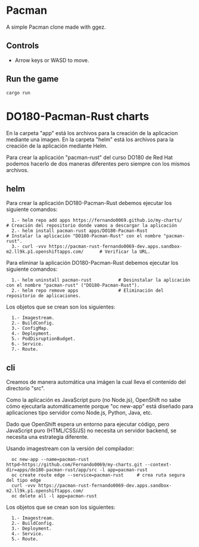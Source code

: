 # Pacman

A simple Pacman clone made with ggez.

## Controls

- Arrow keys or WASD to move.

## Run the game

```
cargo run
```










# DO180-Pacman-Rust charts

En la carpeta "app" está los archivos para la creación de la aplicacion mediante una imagen.
En la carpeta "helm" está los archivos para la creación de la aplicación mediante Helm.

Para crear la aplicación "pacman-rust" del curso DO180 de Red Hat podemos hacerlo de dos maneras diferentes pero siempre con los mismos archivos.

## helm

Para crear la aplicación DO180-Pacman-Rust debemos ejecutar los siguiente comandos:
```
  1.- helm repo add apps https://fernando0069.github.io/my-charts/                                   # Creación del repositorio donde vamos a descargar la aplicación
  2.- helm install pacman-rust apps/DO180-Pacman-Rust                                                # Instalar la aplicación "DO180-Pacman-Rust" con el nombre "pacman-rust".
  3.- curl -vvv https://pacman-rust-fernando0069-dev.apps.sandbox-m2.ll9k.p1.openshiftapps.com/      # Verificar la URL. 
```

Para eliminar la aplicación DO180-Pacman-Rust debemos ejecutar los siguiente comandos:
```
  1.- helm uninstall pacman-rust          # Desinstalar la aplicación con el nombre "pacman-rust" ("DO180-Pacman-Rust").
  2.- helm repo remove apps               # Eliminación del repositorio de aplicaciones.
```

Los objetos que se crean son los siguientes:
```
  1.- Imagestream.
  2.- BuildConfig.
  3.- ConfigMap.
  4.- Deployment.
  5.- PodDisruptionBudget.
  6.- Service.
  7.- Route.
```


## cli

Creamos de manera automática una imágen la cual lleva el contenido del directorio "src".

Como la aplicación es JavaScript puro (no Node.js), OpenShift no sabe cómo ejecutarla automáticamente porque "oc new-app" está diseñado para aplicaciones tipo servidor como Node.js, Python, Java, etc.

Dado que OpenShift espera un entorno para ejecutar código, pero JavaScript puro (HTML/CSS/JS) no necesita un servidor backend, se necesita una estrategia diferente.

Usando imagestream con la versión del compilador:
```
  oc new-app --name=pacman-rust httpd~https://github.com/Fernando0069/my-charts.git --context-dir=apps/do180-pacman-rust/app/src -l app=pacman-rust
  oc create route edge --service=pacman-rust     # crea ruta segura del tipo edge
  curl -vvv https://pacman-rust-fernando0069-dev.apps.sandbox-m2.ll9k.p1.openshiftapps.com/
  oc delete all -l app=pacman-rust
```

Los objetos que se crean son los siguientes:
```
  1.- Imagestream.
  2.- BuildConfig.
  3.- Deployment.
  4.- Service.
  5.- Route.
```
